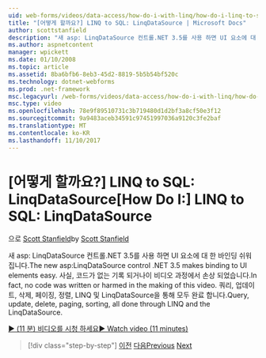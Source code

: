 ```yaml
---
uid: web-forms/videos/data-access/how-do-i-with-linq/how-do-i-linq-to-sql-linqdatasource
title: "[어떻게 할까요?] LINQ to SQL: LinqDataSource | Microsoft Docs"
author: scottstanfield
description: "새 asp: LinqDataSource 컨트롤.NET 3.5를 사용 하면 UI 요소에 대 한 바인딩 쉬워집니다. 사실, 코드가 없는 기록 되거나이 비디오 과정에서 손상 되었습니다. 쿼리, upd..."
ms.author: aspnetcontent
manager: wpickett
ms.date: 01/10/2008
ms.topic: article
ms.assetid: 8ba6bfb6-8eb3-45d2-8819-5b5b54bf520c
ms.technology: dotnet-webforms
ms.prod: .net-framework
msc.legacyurl: /web-forms/videos/data-access/how-do-i-with-linq/how-do-i-linq-to-sql-linqdatasource
msc.type: video
ms.openlocfilehash: 78e9f89510731c3b719480d1d2bf3a8cf50e3f12
ms.sourcegitcommit: 9a9483aceb34591c97451997036a9120c3fe2baf
ms.translationtype: MT
ms.contentlocale: ko-KR
ms.lasthandoff: 11/10/2017
---
```

<a name="how-do-i-linq-to-sql-linqdatasource"></a><span data-ttu-id="3e53c-105">[어떻게 할까요?] LINQ to SQL: LinqDataSource</span><span class="sxs-lookup"><span data-stu-id="3e53c-105">[How Do I:] LINQ to SQL: LinqDataSource</span></span>
====================
<span data-ttu-id="3e53c-106">으로 [Scott Stanfield](https://github.com/scottstanfield)</span><span class="sxs-lookup"><span data-stu-id="3e53c-106">by [Scott Stanfield](https://github.com/scottstanfield)</span></span>

<span data-ttu-id="3e53c-107">새 asp: LinqDataSource 컨트롤.NET 3.5를 사용 하면 UI 요소에 대 한 바인딩 쉬워집니다.</span><span class="sxs-lookup"><span data-stu-id="3e53c-107">The new asp:LinqDataSource control .NET 3.5 makes binding to UI elements easy.</span></span> <span data-ttu-id="3e53c-108">사실, 코드가 없는 기록 되거나이 비디오 과정에서 손상 되었습니다.</span><span class="sxs-lookup"><span data-stu-id="3e53c-108">In fact, no code was written or harmed in the making of this video.</span></span> <span data-ttu-id="3e53c-109">쿼리, 업데이트, 삭제, 페이징, 정렬, LINQ 및 LinqDataSource을 통해 모두 완료 합니다.</span><span class="sxs-lookup"><span data-stu-id="3e53c-109">Query, update, delete, paging, sorting, all done through LINQ and the LinqDataSource.</span></span>

[<span data-ttu-id="3e53c-110">&#9654; (11 분) 비디오를 시청 하세요</span><span class="sxs-lookup"><span data-stu-id="3e53c-110">&#9654; Watch video (11 minutes)</span></span>](https://channel9.msdn.com/Blogs/ASP-NET-Site-Videos/how-do-i-linq-to-sql-linqdatasource)

>[!div class="step-by-step"]
<span data-ttu-id="3e53c-111">[이전](how-do-i-linq-to-sql-updating-the-database.md)
[다음](how-do-i-linq-to-sql-custom-linqdatasource.md)</span><span class="sxs-lookup"><span data-stu-id="3e53c-111">[Previous](how-do-i-linq-to-sql-updating-the-database.md)
[Next](how-do-i-linq-to-sql-custom-linqdatasource.md)</span></span>
